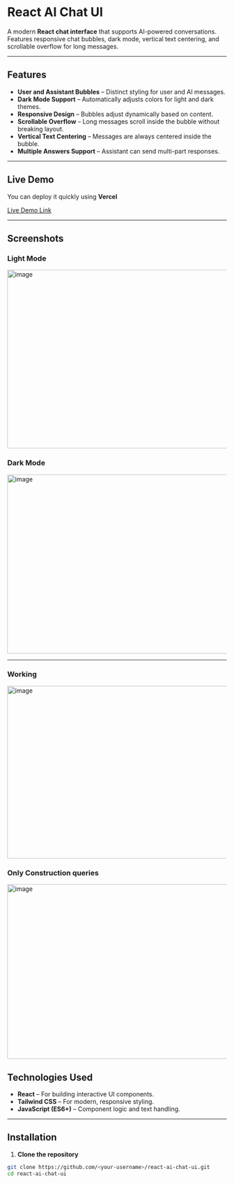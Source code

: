 # React AI Chat UI

A modern **React chat interface** that supports AI-powered conversations.  
Features responsive chat bubbles, dark mode, vertical text centering, and scrollable overflow for long messages.  

---

## Features

- **User and Assistant Bubbles** – Distinct styling for user and AI messages.  
- **Dark Mode Support** – Automatically adjusts colors for light and dark themes.  
- **Responsive Design** – Bubbles adjust dynamically based on content.  
- **Scrollable Overflow** – Long messages scroll inside the bubble without breaking layout.  
- **Vertical Text Centering** – Messages are always centered inside the bubble.  
- **Multiple Answers Support** – Assistant can send multi-part responses.  

---

## Live Demo

You can deploy it quickly using **Vercel**   

[Live Demo Link](#)  [<!-- Replace with your deployed link -->](https://construction-chatinterface.vercel.app/)

---

## Screenshots

### Light Mode  

<img width="959" height="409" alt="image" src="https://github.com/user-attachments/assets/25f0c5da-0c70-456c-a26d-26c78bef2011" />


### Dark Mode  

<img width="957" height="410" alt="image" src="https://github.com/user-attachments/assets/9f45bbfe-99b8-41ba-a445-0a75c5ddb921" />


---
### Working
<img width="935" height="395" alt="image" src="https://github.com/user-attachments/assets/3411272d-eb3c-49d6-b03d-b40313fe942e" />

### Only Construction queries

<img width="794" height="400" alt="image" src="https://github.com/user-attachments/assets/30551036-e327-4b86-b1ce-5a42287e77e6" />


## Technologies Used

- **React** – For building interactive UI components.  
- **Tailwind CSS** – For modern, responsive styling.  
- **JavaScript (ES6+)** – Component logic and text handling.  

---

## Installation

1. **Clone the repository**

```bash
git clone https://github.com/<your-username>/react-ai-chat-ui.git
cd react-ai-chat-ui
